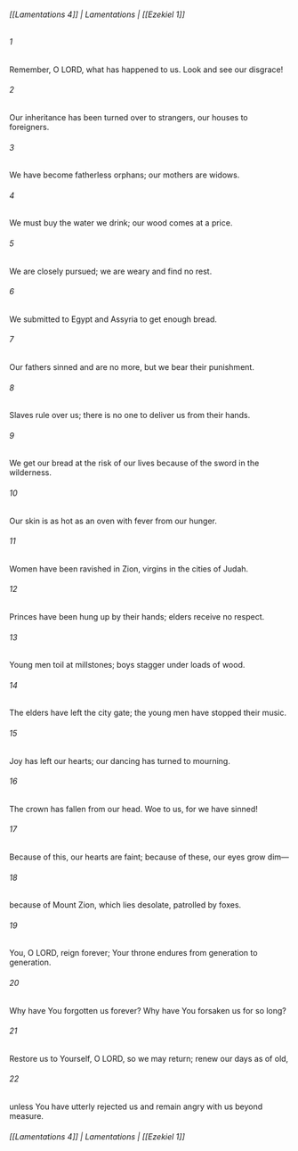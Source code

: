 ###### [[Lamentations 4]] | Lamentations | [[Ezekiel 1]]

###### 1
Remember, O LORD, what has happened to us. Look and see our disgrace!
###### 2
Our inheritance has been turned over to strangers, our houses to foreigners.
###### 3
We have become fatherless orphans; our mothers are widows.
###### 4
We must buy the water we drink; our wood comes at a price.
###### 5
We are closely pursued; we are weary and find no rest.
###### 6
We submitted to Egypt and Assyria to get enough bread.
###### 7
Our fathers sinned and are no more, but we bear their punishment.
###### 8
Slaves rule over us; there is no one to deliver us from their hands.
###### 9
We get our bread at the risk of our lives because of the sword in the wilderness.
###### 10
Our skin is as hot as an oven with fever from our hunger.
###### 11
Women have been ravished in Zion, virgins in the cities of Judah.
###### 12
Princes have been hung up by their hands; elders receive no respect.
###### 13
Young men toil at millstones; boys stagger under loads of wood.
###### 14
The elders have left the city gate; the young men have stopped their music.
###### 15
Joy has left our hearts; our dancing has turned to mourning.
###### 16
The crown has fallen from our head. Woe to us, for we have sinned!
###### 17
Because of this, our hearts are faint; because of these, our eyes grow dim—
###### 18
because of Mount Zion, which lies desolate, patrolled by foxes.
###### 19
You, O LORD, reign forever; Your throne endures from generation to generation.
###### 20
Why have You forgotten us forever? Why have You forsaken us for so long?
###### 21
Restore us to Yourself, O LORD, so we may return; renew our days as of old,
###### 22
unless You have utterly rejected us and remain angry with us beyond measure.

###### [[Lamentations 4]] | Lamentations | [[Ezekiel 1]]
